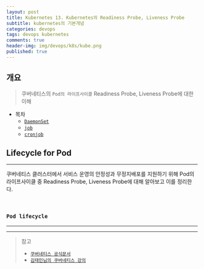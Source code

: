```yaml
---
layout: post
title: Kubernetes 13. Kubernetes의 Readiness Probe, Liveness Probe
subtitle: kubernetes의 기본개념
categories: devops
tags: devops kubernetes
comments: true
header-img: img/devops/k8s/kube.png
published: true
---
```


## 개요
> 쿠버네티스의 `Pod의 라이프사이클` Readiness Probe, Liveness Probe에 대한이해
  
- 목차
	- [`DaemonSet`](#dameonset)
	- [`job`](#job--cronjob)
	- [`cronjob`](#cronjob)
  
## Lifecycle for Pod 
---
쿠버네티스 클러스터에서 서비스 운영의 안정성과 무정지배포를 지원하기 위해 Pod의 라이프사이클 중 Readiness Probe, Liveness Probe에 대해 알아보고 이를 정리한다.

<br>

### **`Pod lifecycle`**

---


---
> 참고
> - [`쿠버네티스 공식문서`](https://kubernetes.io/ko/docs/concepts/workloads/controllers/daemonset/)
> - [`김태민님의 쿠버네티스 강의`](https://www.inflearn.com/course/%EC%BF%A0%EB%B2%84%EB%84%A4%ED%8B%B0%EC%8A%A4-%EA%B8%B0%EC%B4%88#)